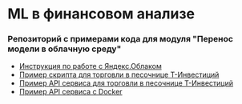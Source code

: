 # ML в финансовом анализе

### Репозиторий с примерами кода для модуля "Перенос модели в облачную среду"

- [Инструкция по работе с Яндекс.Облаком](YandexCloud.md)
- [Пример скрипта для торговли в песочнице Т-Инвестиций](5.2%20Облачная%20инфраструктура)
- [Пример API сервиса для торговли в песочнице Т-Инвестиций](5.3%20Взаимодействие%20с%20моделью.%20Построение%20API.%20FastAPI)
- [Пример API сервиса с Docker](5.4%20Docker.%20Упаковка%20модели%20и%20API%20в%20контейнер.%20Serverless%20запуск%20в%20облаке)